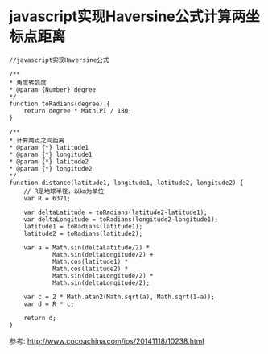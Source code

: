 # javascript实现Haversine公式计算两坐标点距离

    //javascript实现Haversine公式

    /**
    * 角度转弧度
    * @param {Number} degree
    */
    function toRadians(degree) {
        return degree * Math.PI / 180;
    }

    /**
    * 计算两点之间距离
    * @param {*} latitude1
    * @param {*} longitude1
    * @param {*} latitude2
    * @param {*} longitude2
    */
    function distance(latitude1, longitude1, latitude2, longitude2) {
        // R是地球半径，以㎞为单位
        var R = 6371;

        var deltaLatitude = toRadians(latitude2-latitude1);
        var deltaLongitude = toRadians(longitude2-longitude1);
        latitude1 = toRadians(latitude1);
        latitude2 = toRadians(latitude2);

        var a = Math.sin(deltaLatitude/2) * 
                Math.sin(deltaLongitude/2) + 
                Math.cos(latitude1) * 
                Math.cos(latitude2) * 
                Math.sin(deltaLongitude/2) * 
                Math.sin(deltaLongitude/2);

        var c = 2 * Math.atan2(Math.sqrt(a), Math.sqrt(1-a));
        var d = R * c;

        return d;
    }

参考: http://www.cocoachina.com/ios/20141118/10238.html